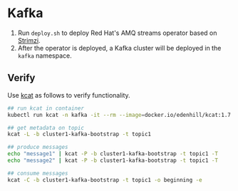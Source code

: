 # Kafka

1. Run `deploy.sh` to deploy Red Hat's AMQ streams operator based on [Strimzi](https://github.com/strimzi/strimzi-kafka-operator).
1. After the operator is deployed, a Kafka cluster will be deployed in the `kafka` namespace.

## Verify

Use [kcat](https://github.com/edenhill/kcat) as follows to verify functionality.

```bash
## run kcat in container
kubectl run kcat -n kafka -it --rm --image=docker.io/edenhill/kcat:1.7.1 --command -- sh

## get metadata on topic
kcat -L -b cluster1-kafka-bootstrap -t topic1

## produce messages
echo "message1" | kcat -P -b cluster1-kafka-bootstrap -t topic1 -T
echo "message2" | kcat -P -b cluster1-kafka-bootstrap -t topic1 -T

## consume messages
kcat -C -b cluster1-kafka-bootstrap -t topic1 -o beginning -e 
```
